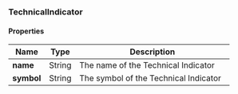 
[//]: # (CLASS:TechnicalIndicator)

[//]: # (KIND:object)

### TechnicalIndicator

#### Properties

[//]: # (START_DEFINITION)

Name | Type | Description
------------ | ------------- | -------------
**name** | String | The name of the Technical Indicator &nbsp;
**symbol** | String | The symbol of the Technical Indicator &nbsp;

[//]: # (END_DEFINITION)





